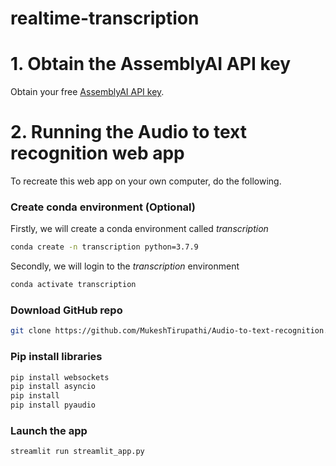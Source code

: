 # realtime-transcription

# 1. Obtain the AssemblyAI API key

Obtain your free [AssemblyAI API key](https://app.assemblyai.com/).

# 2. Running the Audio to text recognition web app
To recreate this web app on your own computer, do the following.

### Create conda environment (Optional)
Firstly, we will create a conda environment called *transcription*
```bash
conda create -n transcription python=3.7.9
```
Secondly, we will login to the *transcription* environment
```bash
conda activate transcription
```

###  Download GitHub repo

```bash
git clone https://github.com/MukeshTirupathi/Audio-to-text-recognition.git
```

###  Pip install libraries
```bash
pip install websockets
pip install asyncio
pip install 
pip install pyaudio

```

###  Launch the app

```bash
streamlit run streamlit_app.py
```

